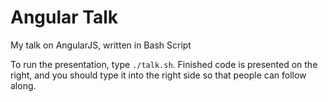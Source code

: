 # Angular Talk

My talk on AngularJS, written in Bash Script

To run the presentation, type `./talk.sh`. Finished code is presented on the
right, and you should type it into the right side so that people can follow
along.
